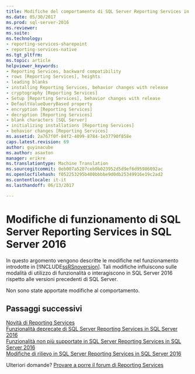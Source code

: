 ```yaml
---
title: Modifiche del comportamento di SQL Server Reporting Services in SQL Server 2016 | Documenti Microsoft
ms.date: 05/30/2017
ms.prod: sql-server-2016
ms.reviewer: 
ms.suite: 
ms.technology:
- reporting-services-sharepoint
- reporting-services-native
ms.tgt_pltfrm: 
ms.topic: article
helpviewer_keywords:
- Reporting Services, backward compatibility
- rows [Reporting Services], heights
- leading blanks
- installing Reporting Services, behavior changes with release
- cryptography [Reporting Services]
- Setup [Reporting Services], behavior changes with release
- DefaultValueQueryBased property
- encryption [Reporting Services]
- decryption [Reporting Services]
- blank characters [SQL Server]
- initializing installations [Reporting Services]
- behavior changes [Reporting Services]
ms.assetid: 2a767f0f-84f2-4099-8784-1e37790f858e
caps.latest.revision: 69
author: guyinacube
ms.author: asaxton
manager: erikre
ms.translationtype: Machine Translation
ms.sourcegitcommit: 0eb007a5207ceb0b023952d5d9ef6d95986092ac
ms.openlocfilehash: f052253295b400bbbbe9d0db25349916e19c2ad2
ms.contentlocale: it-it
ms.lasthandoff: 06/13/2017

---
```

# <a name="behavior-changes-to-sql-server-reporting-services--in-sql-server-2016"></a>Modifiche di funzionamento di SQL Server Reporting Services in SQL Server 2016
  In questo argomento vengono descritte le modifiche nel funzionamento introdotte in [!INCLUDE[ssRSnoversion](../includes/ssrsnoversion-md.md)]. Tali modifiche influiscono sulle modalità di utilizzo di funzionalità o interagiscono in SQL Server 2016 rispetto alle versioni precedenti di SQL Server.  
  
 Non sono state apportate modifiche al comportamento.

## <a name="next-steps"></a>Passaggi successivi

[Novità di Reporting Services](../reporting-services/what-s-new-in-sql-server-reporting-services-ssrs.md)    
[Funzionalità deprecate di SQL Server Reporting Services in SQL Server 2016](../reporting-services/deprecated-features-in-sql-server-reporting-services-ssrs.md)  
[Funzionalità non più supportate in SQL Server Reporting Services in SQL Server 2016](../reporting-services/discontinued-functionality-to-sql-server-reporting-services-in-sql-server.md)   
[Modifiche di rilievo in SQL Server Reporting Services in SQL Server 2016](../reporting-services/breaking-changes-in-sql-server-reporting-services-in-sql-server-2016.md)

Ulteriori domande? [Provare a porre il forum di Reporting Services](http://go.microsoft.com/fwlink/?LinkId=620231)
